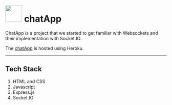 # <img src="https://raw.githubusercontent.com/osBins/chatApp/main/public/img/favicon.ico" width="52"> chatApp

ChatApp is a project that we started to get familiar with Websockets and their implementation with Socket.IO.

The [chatApp](https://chatapp-420.herokuapp.com) is hosted using Heroku.

---
## Tech Stack
1. HTML and CSS
2. Javascript
3. Express.js
4. Socket.IO




